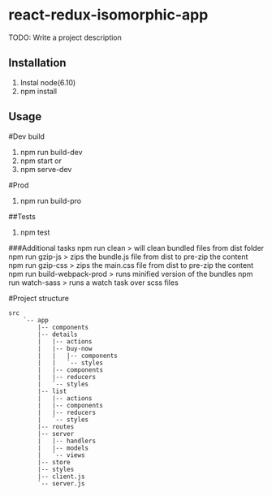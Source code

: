 # react-redux-isomorphic-app
TODO: Write a project description
## Installation
1. Instal node(6.10)
2. npm install
## Usage
#Dev build
1. npm run build-dev
2. npm start
or
1. npm serve-dev

#Prod
1. npm run build-pro 

##Tests
1. npm test

###Additional tasks
npm run clean > will clean bundled files from dist folder
npm run gzip-js > zips the bundle.js file from dist to pre-zip the content
npm run gzip-css > zips the main.css file from dist to pre-zip the content
npm run build-webpack-prod > runs minified version of the bundles
npm run watch-sass > runs a watch task over scss files 

#Project structure
```
src
    `-- app
        |-- components
        |-- details
        |   |-- actions
        |   |-- buy-now
        |   |   |-- components
        |   |   `-- styles
        |   |-- components
        |   |-- reducers
        |   `-- styles
        |-- list
        |   |-- actions
        |   |-- components
        |   |-- reducers
        |   `-- styles
        |-- routes
        |-- server
        |   |-- handlers
        |   |-- models
        |   `-- views
        |-- store
        |-- styles
        |-- client.js
        `-- server.js
```
